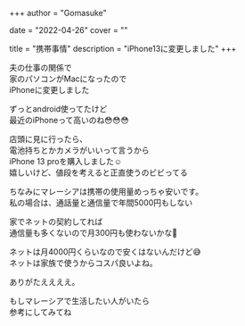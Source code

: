 +++
author = "Gomasuke"

date = "2022-04-26"
cover = ""

title = "携帯事情"
description = "iPhone13に変更しました"
+++

夫の仕事の関係で  
家のパソコンがMacになったので  
iPhoneに変更しました  

ずっとandroid使ってたけど  
最近のiPhoneって高いのね😳😳😳  
  
店頭に見に行ったら、  
電池持ちとかカメラがいいって言うから  
iPhone 13 proを購入しました☺️  
嬉しいけど、値段を考えると正直使うのビビってる  
  
ちなみにマレーシアは携帯の使用量めっちゃ安いです。  
私の場合は、通話量と通信量で年間5000円もしない  
  
家でネットの契約してれば  
通信量も多くないので月300円も使わないかな🤣  
  
ネットは月4000円くらいなので安くはないんだけど😅  
ネットは家族で使うからコスパ良いよね。  
  
ありがたええええ。  
  
もしマレーシアで生活したい人がいたら  
参考にしてみてね  
  
